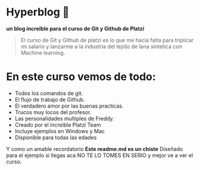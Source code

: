 # Hyperblog 💚
**un blog increible para el curso de Git y Github de Platzi**
>El curso de Git y Github de platzi es lo que me hacia falta para triplicar mi salario y lanzarme a la industria del tejido de lana sintetica con Machine learning.



# En este curso vemos de todo:
- Todos los comandos de git.
- El flujo de trabajo de Github.
- El verdadero amor por las buenas practicas.
- Trucos muy locos del profesor.
- Las personalidades multiples de Freddy.
- Creado por el increible Platzi Team
- Incluye ejemplos en Windows y Mac
- Disponible para todas las edades

Y como un amable recordatorio **Este readme.md es un chiste** Diseñado para el ejemplo si llegas aca NO TE LO TOMES EN SERIO y mejor ve a ver el curso.
